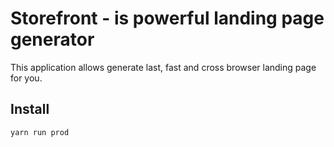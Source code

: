 # Storefront - is powerful landing page generator 

This application allows generate last, fast and cross browser landing page for you.

## Install

```bash
yarn run prod
```